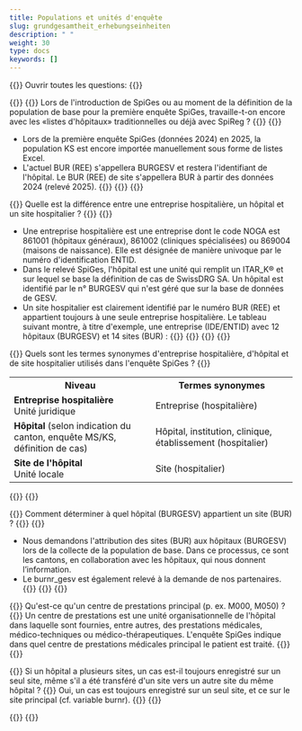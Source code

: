 ```yaml
---
title: Populations et unités d'enquête
slug: grundgesamtheit_erhebungseinheiten
description: " "
weight: 30
type: docs
keywords: []
---
```


{{<faqBlock>}}
Ouvrir toutes les questions: {{<collapsibleGroupCommand groupId="GGH">}}

{{<numberedList>}}
{{<listItem>}}
Lors de l'introduction de SpiGes ou au moment de la définition de la population de base pour la première enquête SpiGes, travaille-t-on encore avec les «listes d'hôpitaux» traditionnelles ou déjà avec SpiReg ?
{{<collapsibleBlock groupId="GGH">}}
{{<markdown>}}
- Lors de la première enquête SpiGes (données 2024) en 2025, la population KS est encore importée manuellement sous forme de listes Excel.
- L'actuel BUR (REE) s'appellera BURGESV et restera l'identifiant de l'hôpital. Le BUR (REE) de site s'appellera BUR à partir des données 2024 (relevé 2025).
{{</markdown>}}
{{</collapsibleBlock>}}
{{</listItem>}}

{{<listItem>}}
Quelle est la différence entre une entreprise hospitalière, un hôpital et un site hospitalier ?
{{<collapsibleBlock groupId="GGH">}}
{{<markdown>}}
- Une entreprise hospitalière est une entreprise dont le code NOGA est 861001 (hôpitaux généraux), 861002 (cliniques spécialisées) ou 869004 (maisons de naissance). Elle est désignée de manière univoque par le numéro d'identification ENTID.
- Dans le relevé SpiGes, l'hôpital est une unité qui remplit un ITAR_K® et sur lequel se base la définition de cas de SwissDRG SA. Un hôpital est identifié par le n° BURGESV qui n'est géré que sur la base de données de GESV.
- Un site hospitalier est clairement identifié par le numéro BUR (REE) et appartient toujours à une seule entreprise hospitalière.
Le tableau suivant montre, à titre d'exemple, une entreprise (IDE/ENTID) avec 12 hôpitaux (BURGESV) et 14 sites (BUR) :
{{</markdown>}}
{{<insertImage image="tableauFAQ1.png"  class="max-w-90">}}
{{</collapsibleBlock>}}
{{</listItem>}}

{{<listItem>}}
Quels sont les termes synonymes d'entreprise hospitalière, d'hôpital et de site hospitalier utilisés dans l'enquête SpiGes ?
{{<collapsibleBlock groupId="GGH">}}
<table class="w-100">
  <tr>
    <th style="width:50%"> Niveau </div></th>
    <th> Termes synonymes </th>
  </tr>
  <tr>
    <td> <b> Entreprise hospitalière </b> <br /> 
    Unité juridique
 	</td>
    <td> Entreprise (hospitalière) </td>
  </tr>
  <tr>
    <td> <b> Hôpital </b> (selon indication du canton, enquête MS/KS, définition de cas) </td>
    <td> Hôpital, institution, clinique, établissement (hospitalier) </td>
  </tr>
  <tr>
    <td> <b> Site de l'hôpital </b> <br /> 
    Unité locale
	</td>
    <td> Site (hospitalier) </td>
  </tr>
</table>
{{</collapsibleBlock>}}
{{</listItem>}}

{{<listItem>}}
Comment déterminer à quel hôpital (BURGESV) appartient un site (BUR) ?
{{<collapsibleBlock groupId="GGH">}}
{{<markdown>}}
- Nous demandons l'attribution des sites (BUR) aux hôpitaux (BURGESV) lors de la collecte de la population de base. Dans ce processus, ce sont les cantons, en collaboration avec les hôpitaux, qui nous donnent l’information.
- Le burnr_gesv est également relevé à la demande de nos partenaires.
{{</markdown>}}
{{</collapsibleBlock>}}
{{</listItem>}}

{{<listItem>}}
Qu'est-ce qu'un centre de prestations principal (p. ex. M000, M050) ?
{{<collapsibleBlock groupId="GGH">}}
Un centre de prestations est une unité organisationnelle de l'hôpital dans laquelle sont fournies, entre autres, des prestations médicales, médico-techniques ou médico-thérapeutiques. L'enquête SpiGes indique dans quel centre de prestations médicales principal le patient est traité. 
{{</collapsibleBlock>}}
{{</listItem>}}

{{<listItem>}}
Si un hôpital a plusieurs sites, un cas est-il toujours enregistré sur un seul site, même s'il a été transféré d'un site vers un autre site du même hôpital ?
{{<collapsibleBlock groupId="GGH">}}
Oui, un cas est toujours enregistré sur un seul site, et ce sur le site principal (cf. variable burnr).
{{</collapsibleBlock>}}
{{</listItem>}}

{{</numberedList>}}
{{</faqBlock>}}